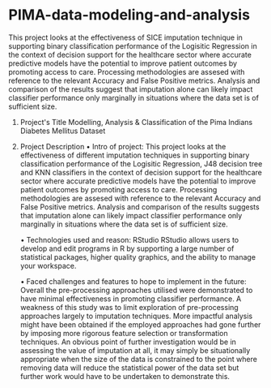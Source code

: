 # PIMA-data-modeling-and-analysis
This project looks at the effectiveness of SICE imputation technique in supporting binary classification performance of the Logisitic Regression in the 
context of decision support for the healthcare sector where accurate predictive models have the potential to improve patient outcomes by promoting access
to care. Processing methodologies are assesed with reference to the relevant Accuracy and False Positive metrics. Analysis and comparison of the results 
suggest that imputation alone can likely impact classifier performance only marginally in situations where the data set is of sufficient size.

1. Project's Title
    Modelling, Analysis & Classification of the Pima Indians Diabetes Mellitus Dataset

2. Project Description
    • Intro of project:
        This project looks at the effectiveness of different imputation techniques in supporting binary classification performance of the Logisitic Regression, 
        J48 decision tree and KNN classifiers in the context of decision support for the healthcare sector where accurate predictive models have the potential 
        to improve patient outcomes by promoting access to care. Processing methodologies are assesed with reference to the relevant Accuracy and False Positive 
        metrics. Analysis and comparison of the results suggests that imputation alone can likely impact classifier performance only marginally in situations where
        the data set is of sufficient size.

    • Technologies used and reason:
        RStudio
        RStudio allows users to develop and edit programs in R by supporting a large number of statistical packages, higher quality graphics, and the ability to 
        manage your workspace.

    • Faced challenges and features to hope to implement in the future:
        Overall the pre-processing approaches utilised were demonstrated to have minimal effectiveness in promoting classifier performance. A weakness of this 
        study was to limit exploration of pre-processing approaches largely to imputation techniques. More impactful analysis might have been obtained if the 
        employed approaches had gone further by imposing more rigorous feature selection or transformation techniques. An obvious point of further investigation 
        would be in assessing the value of imputation at all, it may simply be situationally appropriate when the size of the data is constrained to the point 
        where removing data will reduce the statistical power of the data set but further work would have to be undertaken to demonstrate this.


